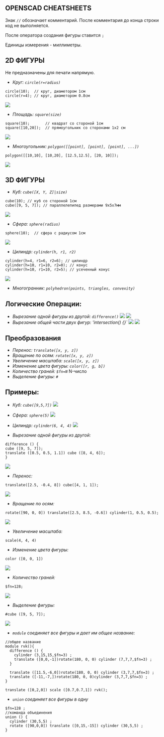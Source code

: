 ## **OPENSCAD CHEATSHEETS**

Знак `//` обозначает комментарий. После комментария до конца строки код не выполняется.

После оператора создания фигуры ставится `;`

Единицы измерения - миллиметры.

## **2D ФИГУРЫ**

Не предназначены для печати напрямую.

- *Круг:* *`circle(r=radius)`*

```
circle(10);  // круг, диаметором 1см
circle(r=4); // круг, диаметором 0.8см
```

![](/img/OpenSCAD/circle.png)


- *Площадь:* *`square(size)`*

```
square(10);       // квадрат со стороной 1см
square([10,20]);  // прямоугольник со сторонами 1x2 см
```

![](/img/OpenSCAD/square.png)


- *Многоугольник:* *`polygon([[point], [point], [point], ...])`*

```
polygon([[10,10], [10,20], [12.5,12.5], [20, 10]]);
```

![](/img/OpenSCAD/polygon.png)

## **3D ФИГУРЫ**


- *Куб:* *`cube([X, Y, Z]|size)`*
```
cube(10); // куб со стороной 1см
cube([9, 5, 7]); // параллелепипед размерами 9x5x7мм
```
![](/img/OpenSCAD/OpenSCAD1.png)

- *Сфера:* *`sphere(radius)`*

```
sphere(10);  // сфера с радиусом 1см
```

![](/img/OpenSCAD/OpenSCAD2.png)

- *Цилиндр:* *`cylinder(h, r1, r2)`*

```
cylinder(h=4, r1=6, r2=6); // цилиндр
cylinder(h=10, r1=10, r2=0); // конус
cylinder(h=10, r1=10, r2=5); // усеченный конус
```
![](/img/OpenSCAD/OpenSCAD3.png)


- *Многогранник:* *`polyhedron(points, triangles, convexity)`*

## **Логические Операции:**

- *Вырезание одной фигуры из другой:* *`difference()`* ![](https://cloud.githubusercontent.com/assets/8076405/5525219/172be162-89eb-11e4-8894-1ecdfb7ac36a.png)
![](https://cloud.githubusercontent.com/assets/8076405/5525231/3a437160-89eb-11e4-8cb9-f03181c8736c.png)
- *Вырезание общей части двух фигур:* *'intersection() {}`* ![](https://cloud.githubusercontent.com/assets/8076405/5525100/634f117e-89e9-11e4-9623-0c8be1e78c62.png) ![](https://cloud.githubusercontent.com/assets/8076405/5525131/d4b27446-89e9-11e4-9fc8-e981b393f50b.png)

## **Преобразования**

- *Перенос:* *`translate([x, y, z])`*
- *Вращение по осям:* *`rotate([x, y, z])`*
- *Увеличение масштаба:* *`scale([x, y, z])`*
- *Изменение цвета фигуры:* *`color([r, g, b])`*
- *Количество граней:* *`$fn=N`* N-число
- *Выделение фигуры:* *`#`*

## **Примеры:**

- *Куб:* *`cube([9,5,7])`* ![](/img/OpenSCAD/OpenSCAD1.png)
- *Сфера:* *`sphere(5)`* ![](/img/OpenSCAD/OpenSCAD2.png)
- *Цилиндр:* *`cylinder(6, 4, 4)`* ![](/img/OpenSCAD/OpenSCAD3.png)
 




- *Вырезание одной фигуры из другой:*
```
difference () {
cube ([9, 5, 7]);
translate ([0.5, 0.5, 1.1]) cube ([8, 4, 6]);
}
```

![](/img/OpenSCAD/OpenSCAD4.png)


- *Перенос:*
```
translate([2.5, -0.4, 8]) cube([4, 1, 1]);
```

![](/img/OpenSCAD/OpenSCAD5.png)


- *Вращение по осям:*
```
rotate([90, 0, 0]) translate([2.5, 8.5, -0.6]) cylinder(1, 0.5, 0.5);
```

![](/img/OpenSCAD/OpenSCAD6.png)


- *Увеличение масштаба:*
```
scale(4, 4, 4)
```

- *Изменение цвета фигуры:*
```
color ([0, 0, 1])
```

![](/img/OpenSCAD/OpenSCAD7.png)


- *Количество граней:*
```
$fn=128;
```

![](/img/OpenSCAD/OpenSCAD8.png)


- *Выделение фигуры:*
```
#cube ([9, 5, 7]);
```

![](/img/OpenSCAD/OpenSCAD9.png)


- *`module` соединяет все фигуры и дает им общее название:*
```
//общее название
module rvk(){
  difference () {
    cylinder (3,15,15,$fn=3) ;
    translate ([0,0,-1])rotate(180, 0, 0) cylinder (7,7,7,$fn=3) ;
  }

  translate ([11.5,-6,0])rotate(180, 0, 0) cylinder (3,7,7,$fn=3) ;
  translate ([-11,-7,])rotate(180, 0, 0)cylinder (3,7,7,$fn=3) ;
}

translate ([0,2,0]) scale ([0.7,0.7,1]) rvk();
```

- *`union` соединяет все фигуры в одну*
```
$fn=128 ;
//команда объединения
union () {
  cylinder (30,5,5) ;
  rotate ([90,0,0]) translate ([0,15,-15]) cylinder (30,5,5) ;
}
```

